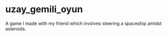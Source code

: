 # uzay_gemili_oyun
A game I made with my friend which involves steering a spaceship amidst asteroids.
